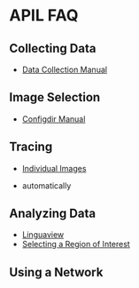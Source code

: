 APIL FAQ
===
Collecting Data
---
 + [Data Collection Manual](datacollection.md)

Image Selection
---
 + [Configdir Manual](configdir.md)
 
Tracing
---
 + [Individual Images](autotrace.md)
 
 + automatically
 
Analyzing Data
---
 + [Linguaview](linguaviewer.md)
 + [Selecting a Region of Interest](selectroi.md)
 
Using a Network
---